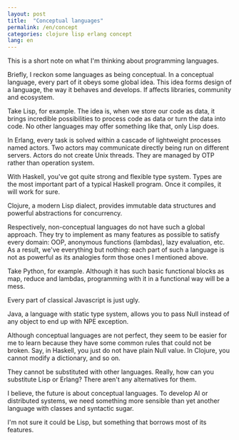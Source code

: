 ```yaml
---
layout: post
title:  "Conceptual languages"
permalink: /en/concept
categories: clojure lisp erlang concept
lang: en
---
```


This is a short note on what I'm thinking about programming languages.

Briefly, I reckon some languages as being conceptual. In a conceptual language,
every part of it obeys some global idea. This idea forms design of a language,
the way it behaves and develops. If affects libraries, community and ecosystem.

Take Lisp, for example. The idea is, when we store our code as data, it brings
incredible possibilities to process code as data or turn the data into code. No
other languages may offer something like that, only Lisp does.

In Erlang, every task is solved within a cascade of lightweight processes named
actors. Two actors may communicate directly being run on different
servers. Actors do not create Unix threads. They are managed by OTP rather than
operation system.

With Haskell, you've got quite strong and flexible type system. Types are the
most important part of a typical Haskell program. Once it compiles, it will work
for sure.

Clojure, a modern Lisp dialect, provides immutable data structures and powerful
abstractions for concurrency.

Respectively, non-conceptual languages do not have such a global approach. They
try to implement as many features as possible to satisfy every domain: OOP,
anonymous functions (lambdas), lazy evaluation, etc. As a result, we've
everything but nothing: each part of such a language is not as powerful as its
analogies form those ones I mentioned above.

Take Python, for example. Although it has such basic functional blocks as map,
reduce and lambdas, programming with it in a functional way will be a mess.

Every part of classical Javascript is just ugly.

Java, a language with static type system, allows you to pass Null instead of any
object to end up with NPE exception.

Although conceptual languages are not perfect, they seem to be easier for me to
learn because they have some common rules that could not be broken. Say, in
Haskell, you just do not have plain Null value. In Clojure, you cannot modify a
dictionary, and so on.

They cannot be substituted with other languages. Really, how can you substitute
Lisp or Erlang? There aren't any alternatives for them.

I believe, the future is about conceptual languages. To develop AI or
distributed systems, we need something more sensible than yet another language
with classes and syntactic sugar.

I'm not sure it could be Lisp, but something that borrows most of its features.
